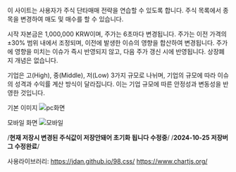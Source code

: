 이 사이트는 사용자가 주식 단타매매 전략을 연습할 수 있도록 합니다. 주식 목록에서 종목을 변경하여 매도 및 매수를 할 수 있습니다.

시작 자본금은 1,000,000 KRW이며, 주가는 6초마다 변경됩니다. 
주가는 이전 가격의 ±30% 범위 내에서 조정되며, 이전에 발생한 이슈의 영향을 합산하여 변경됩니다.
주가에 영향을 미치는 이슈가 즉시 반영되지 않고, 다음 주가 갱신 시에 반영됩니다. 
상장폐지 개념은 없습니다.

기업은 고(High), 중(Middle), 저(Low) 3가지 규모로 나뉘며, 기업의 규모에 따라 이슈의 성격과 수익률 계산 방식이 달라집니다. 
이는 기업 규모에 따른 안정성과 변동성을 반영한 것입니다.

기본 이미지
![pc화면](https://github.com/user-attachments/assets/ae6ccd26-206a-49a1-8ddb-896afdc0882c)

모바일 화면
![모바일](https://github.com/user-attachments/assets/bf8990ad-0b9a-4445-a06d-e471dcb86c1e)



/**현재 저장시 변경된 주식값이 저장안돼어 초기화 됩니다 수정중**/
/**2024-10-25 저장버그 수정완료**/




사용라이브러리: https://jdan.github.io/98.css/
               https://www.chartjs.org/

